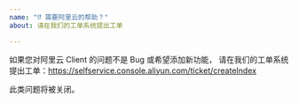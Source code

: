 ```yaml
---
name: "⁉️ 需要阿里云的帮助？"
about: 请在我们的工单系统提出工单

---
```


如果您对阿里云 Client 的问题不是 Bug 或希望添加新功能，
请在我们的工单系统提出工单：https://selfservice.console.aliyun.com/ticket/createIndex

此类问题将被关闭。